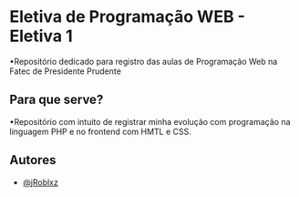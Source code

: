 
# Eletiva de Programação WEB - Eletiva 1

•Repositório dedicado para registro das aulas de Programação Web na Fatec de Presidente Prudente
## Para que serve?

•Repositório com intuito de registrar minha evolução com programação na linguagem PHP e no frontend com HMTL e CSS.
## Autores

- [@jRoblxz](https://github.com/jRoblxz)

